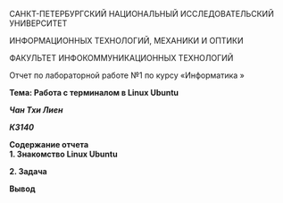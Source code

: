 САНКТ-ПЕТЕРБУРГСКИЙ НАЦИОНАЛЬНЫЙ ИССЛЕДОВАТЕЛЬСКИЙ УНИВЕРСИТЕТ

ИНФОРМАЦИОННЫХ ТЕХНОЛОГИЙ, МЕХАНИКИ И ОПТИКИ

ФАКУЛЬТЕТ ИНФОКОММУНИКАЦИОННЫХ ТЕХНОЛОГИЙ



Отчет по лабораторной работе №1 по курсу «Информатика »

**Тема: Работа с терминалом в Linux Ubuntu**

***Чан Тхи Лиен***

***К3140***

**Содержание отчета**                  
**1.	Знакомство Linux Ubuntu**

**2.	Задача**

**Вывод**
